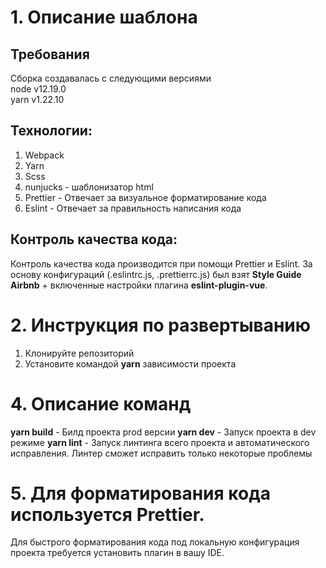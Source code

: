# 1. Описание шаблона
## Требования
Сборка создавалась с следующими версиями  
node v12.19.0  
yarn v1.22.10

## Технологии:
1. Webpack  
2. Yarn
3. Scss
4. nunjucks - шаблонизатор html
5. Prettier - Отвечает за визуальное форматирование кода
6. Eslint - Отвечает за правильность написания кода

## Контроль качества кода:
Контроль качества кода производится при помощи Prettier и Eslint.
За основу конфигураций (.eslintrc.js, .prettierrc.js) был взят **Style Guide Airbnb** + включенные настройки плагина **eslint-plugin-vue**.

# 2. Инструкция по развертыванию
1. Клонируйте репозиторий  
2. Установите командой **yarn** зависимости проекта

# 4. Описание команд
**yarn build** - Билд проекта prod версии
**yarn dev** - Запуск проекта в dev режиме
**yarn lint** - Запуск линтинга всего проекта и автоматического исправления. Линтер сможет исправить только некоторые проблемы

# 5. Для форматирования кода используется Prettier.
Для быстрого форматирования кода под локальную конфигурация проекта требуется установить плагин в вашу IDE.